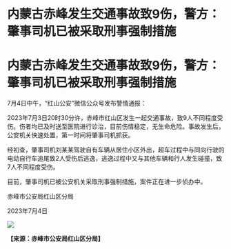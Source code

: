 # 内蒙古赤峰发生交通事故致9伤，警方：肇事司机已被采取刑事强制措施

# 内蒙古赤峰发生交通事故致9伤，警方：肇事司机已被采取刑事强制措施

7月4日中午，“红山公安”微信公众号发布警情通报：

2023年7月3日20时30分许，赤峰市红山区发生一起交通事故，致9人不同程度受伤。伤者均已及时送至医院进行诊治，目前伤情稳定，无生命危险。事故发生后，公安机关快速处置，第一时间将肇事司机抓获。

经初查，肇事司机刘某某驾驶自有车辆从居住小区外出，超车过程中与同向行驶的电动自行车追尾致2人受伤后逃逸，逃逸过程中又与其他车辆和行人发生碰撞，致7人不同程度受伤。

目前，肇事司机已被公安机关采取刑事强制措施，案件正在进一步侦办中。

赤峰市公安局红山区分局

2023年7月4日

![](https://inews.gtimg.com/om_bt/OfdKZEKt4zJUxAzNs4BkRPCa8R_rAGuyQutjrPAud85zMAA/1000)

**【来源：赤峰市公安局红山区分局】**

